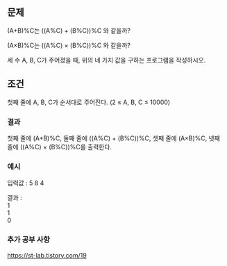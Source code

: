 ## 문제
(A+B)%C는 ((A%C) + (B%C))%C 와 같을까?

(A×B)%C는 ((A%C) × (B%C))%C 와 같을까?

세 수 A, B, C가 주어졌을 때, 위의 네 가지 값을 구하는 프로그램을 작성하시오.

## 조건
첫째 줄에 A, B, C가 순서대로 주어진다. (2 ≤ A, B, C ≤ 10000)

### 결과
첫째 줄에 (A+B)%C, 둘째 줄에 ((A%C) + (B%C))%C, 셋째 줄에 (A×B)%C, 넷째 줄에 ((A%C) × (B%C))%C를 출력한다.


### 예시
입력값 : 5 8 4

결과 : <br>
1 <br>
1 <br>
0 <br>


### 추가 공부 사항
https://st-lab.tistory.com/19